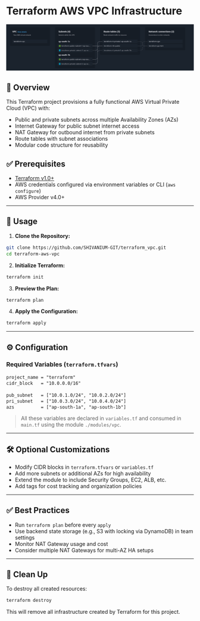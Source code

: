 # Terraform AWS VPC Infrastructure

![AWS VPC Architecture](image.png)

## 📘 Overview

This Terraform project provisions a fully functional AWS Virtual Private Cloud (VPC) with:

- Public and private subnets across multiple Availability Zones (AZs)
- Internet Gateway for public subnet internet access
- NAT Gateway for outbound internet from private subnets
- Route tables with subnet associations
- Modular code structure for reusability

## ✅ Prerequisites

- [Terraform v1.0+](https://www.terraform.io/downloads)
- AWS credentials configured via environment variables or CLI (`aws configure`)
- AWS Provider v4.0+

---

## 🚀 Usage

1. **Clone the Repository:**
```bash
git clone https://github.com/SHIVANIUM-GIT/terraform_vpc.git
cd terraform-aws-vpc
````

2. **Initialize Terraform:**

```bash
terraform init
```

3. **Preview the Plan:**

```bash
terraform plan
```

4. **Apply the Configuration:**

```bash
terraform apply
```

---

## ⚙️ Configuration

### Required Variables (`terraform.tfvars`)

```hcl
project_name = "terraform"
cidr_block   = "10.0.0.0/16"

pub_subnet   = ["10.0.1.0/24", "10.0.2.0/24"]
pri_subnet   = ["10.0.3.0/24", "10.0.4.0/24"]
azs          = ["ap-south-1a", "ap-south-1b"]
```

> All these variables are declared in `variables.tf` and consumed in `main.tf` using the module `./modules/vpc`.

---

## 🛠️ Optional Customizations

* Modify CIDR blocks in `terraform.tfvars` or `variables.tf`
* Add more subnets or additional AZs for high availability
* Extend the module to include Security Groups, EC2, ALB, etc.
* Add tags for cost tracking and organization policies

---

## ✅ Best Practices

* Run `terraform plan` before every `apply`
* Use backend state storage (e.g., S3 with locking via DynamoDB) in team settings
* Monitor NAT Gateway usage and cost
* Consider multiple NAT Gateways for multi-AZ HA setups

---

## 🧹 Clean Up

To destroy all created resources:

```bash
terraform destroy
```

This will remove all infrastructure created by Terraform for this project.

